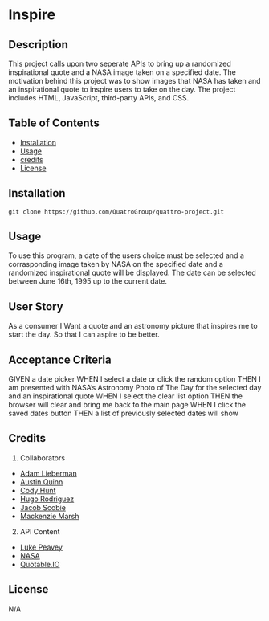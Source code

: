 # Inspire

## Description

This project calls upon two seperate APIs to bring up a randomized inspirational quote and a NASA image taken on a specified date. The motivation behind this project was to show images that NASA has taken and an inspirational quote to inspire users to take on the day. The project includes HTML, JavaScript, third-party APIs,  and CSS.

## Table of Contents
- [Installation](#installation)
- [Usage](#usage)
- [credits](#credits)
- [License](#license)

## Installation

```
git clone https://github.com/QuatroGroup/quattro-project.git
```

## Usage

To use this program, a date of the users choice must be selected and a corrasponding image taken by NASA on the specified date and a randomized inspirational quote will be displayed. The date can be selected between June 16th, 1995 up to the current date.

## User Story

As a consumer 
I Want a quote and an astronomy picture that inspires me to start the day.
So that I can aspire to be better.

## Acceptance Criteria

GIVEN a date picker
WHEN I select a date or click the random option
THEN I am presented with NASA’s Astronomy Photo of The Day for the selected day and an inspirational quote
WHEN I select the clear list option
THEN the browser will clear and bring me back to the main page
WHEN I click the saved dates button
THEN a list of previously selected dates will show



## Credits

1. Collaborators 
- [Adam Lieberman](https://github.com/AdamLebo)
- [Austin Quinn](https://github.com/Alphaquinn)
- [Cody Hunt](https://github.com/codyrhunt77)
- [Hugo Rodriguez](https://github.com/har015)
- [Jacob Scobie](https://github.com/jscobie)
- [Mackenzie Marsh](https://github.com/mcknzmrsh)
2. API Content
- [Luke Peavey](https://github.com/lukePeavey)
- [NASA](https://api.nasa.gov/)
- [Quotable.IO](https://github.com/lukePeavey/quotable)


## License 

N/A



